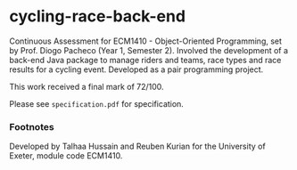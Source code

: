 # cycling-race-back-end
Continuous Assessment for ECM1410 - Object-Oriented Programming, set by Prof. Diogo Pacheco (Year 1, Semester 2). Involved the development of a back-end Java package to manage riders and teams, race types and race results for a cycling event. Developed as a pair programming project.

This work received a final mark of 72/100.

Please see `specification.pdf` for specification.

### Footnotes

Developed by Talhaa Hussain and Reuben Kurian for the University of Exeter, module code ECM1410.
